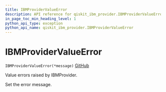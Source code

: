 ```yaml
---
title: IBMProviderValueError
description: API reference for qiskit_ibm_provider.IBMProviderValueError
in_page_toc_min_heading_level: 1
python_api_type: exception
python_api_name: qiskit_ibm_provider.IBMProviderValueError
---
```


# IBMProviderValueError

<span id="qiskit_ibm_provider.IBMProviderValueError" />

`IBMProviderValueError(*message)` [GitHub](https://github.com/qiskit/qiskit-ibm-provider/tree/stable/0.10/qiskit_ibm_provider/exceptions.py "view source code")

Value errors raised by IBMProvider.

Set the error message.


